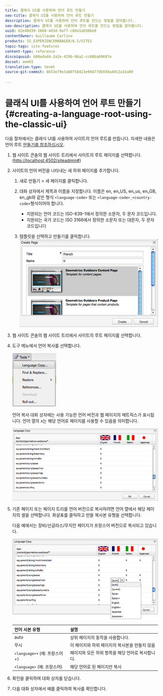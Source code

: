 ```yaml
---
title: 클래식 UI를 사용하여 언어 루트 만들기
seo-title: 클래식 UI를 사용하여 언어 루트 만들기
description: 클래식 UI를 사용하여 언어 루트를 만드는 방법을 알아봅니다.
seo-description: 클래식 UI를 사용하여 언어 루트를 만드는 방법을 알아봅니다.
uuid: 62e40d39-2868-4d3d-9af7-c60a1a658be0
contentOwner: Guillaume Carlino
products: SG_EXPERIENCEMANAGER/6.5/SITES
topic-tags: site-features
content-type: reference
discoiquuid: b88edad4-2a2e-429b-86a2-cc68ba69697e
docset: aem65
translation-type: tm+mt
source-git-commit: 8b53e79e3a88f58423e99477db930a4912a1ba09

---
```



# 클래식 UI를 사용하여 언어 루트 만들기{#creating-a-language-root-using-the-classic-ui}

다음 절차에서는 클래식 UI를 사용하여 사이트의 언어 루트를 만듭니다. 자세한 내용은 언어 루트 [만들기를 참조하십시오](/help/sites-administering/tc-prep.md#creating-a-language-root).

1. 웹 사이트 콘솔의 웹 사이트 트리에서 사이트의 루트 페이지를 선택합니다. ([http://localhost:4502/siteadmin#](http://localhost:4502/siteadmin#))
1. 사이트의 언어 버전을 나타내는 새 하위 페이지를 추가합니다.

   1. 새로 만들기 > 새 페이지를 클릭합니다.
   1. 대화 상자에서 제목과 이름을 지정합니다. 이름은 en, en_US, en_us, en_GB, en_gb와 같은 형식 `<language-code>` 또는 `<language-code>_<country-code>`형식이어야 합니다.

      * 지원되는 언어 코드는 ISO-639-1에서 정의한 소문자, 두 문자 코드입니다.
      * 지원되는 국가 코드는 ISO 3166에서 정의한 소문자 또는 대문자, 두 문자 코드입니다
   1. 템플릿을 선택하고 만들기를 클릭합니다.
   ![newpage](assets/newpagefr.png)

1. 웹 사이트 콘솔의 웹 사이트 트리에서 사이트의 루트 페이지를 선택합니다.
1. 도구 메뉴에서 언어 복사를 선택합니다.

   ![toolslanguagecopy](assets/toolslanguagecopy.png)

   언어 복사 대화 상자에는 사용 가능한 언어 버전과 웹 페이지의 매트릭스가 표시됩니다. 언어 열의 x는 해당 언어로 페이지를 사용할 수 있음을 의미합니다.

   ![languagecopdialog](assets/languagecopydialog.png)

1. 기존 페이지 또는 페이지 트리를 언어 버전으로 복사하려면 언어 열에서 해당 페이지의 셀을 선택합니다. 화살표를 클릭하고 만들 복사본 유형을 선택합니다.

   다음 예에서는 장비/선글라스/무지안 페이지가 프랑스어 버전으로 복사되고 있습니다.

   ![languagecopydilogdropdown](assets/languagecopydilogdropdown.png)

   | 언어 사본 유형 | 설명 |
   |---|---|
   | auto | 상위 페이지의 동작을 사용합니다. |
   | 무시 | 이 페이지와 하위 페이지의 복사본을 만들지 않음 |
   | `<language>+` (예: 프랑스어+) | 페이지와 모든 하위 항목을 해당 언어로 복사합니다. |
   | `<language>` (예: 프랑스어) | 해당 언어로 된 페이지만 복사 |

1. 확인을 클릭하여 대화 상자를 닫습니다.
1. 다음 대화 상자에서 예를 클릭하여 복사를 확인합니다.

